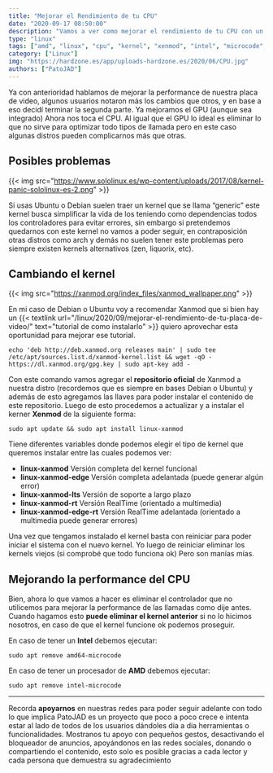 ```yaml
---
title: "Mejorar el Rendimiento de tu CPU"
date: "2020-09-17 08:50:00"
description: "Vamos a ver como mejorar el rendimiento de tu CPU con un ejemplo de Intel de AMD"
type: "linux"
tags: ["amd", "linux", "cpu", "kernel", "xenmod", "intel", "microcode", "performance"]
category: ["Linux"]
img: "https://hardzone.es/app/uploads-hardzone.es/2020/06/CPU.jpg"
authors: ["PatoJAD"]
---
```




Ya con anterioridad hablamos de mejorar la performance de nuestra placa de video, algunos usuarios notaron más los cambios que otros, y en base a eso decidí terminar la segunda parte. Ya mejoramos el GPU (aunque sea integrado) Ahora nos toca el CPU. Al igual que el GPU lo ideal es eliminar lo que no sirve para optimizar todo tipos de llamada pero en este caso algunas distros pueden complicarnos más que otras.




## Posibles problemas


{{< img src="https://www.sololinux.es/wp-content/uploads/2017/08/kernel-panic-sololinux-es-2.png" >}}

Si usas Ubuntu o Debian suelen traer un kernel que se llama “generic” este kernel busca simplificar la vida de los teniendo como dependencias todos los controladores para evitar errores, sin embargo si pretendemos quedarnos con este kernel no vamos a poder seguir, en contraposición otras distros como arch y demás no suelen tener este problemas pero siempre existen kernels alternativos (zen, liquorix, etc).




## Cambiando el kernel


{{< img src="https://xanmod.org/index_files/xanmod_wallpaper.png" >}}


En mi caso de Debian o Ubuntu voy a recomendar Xanmod que si bien hay un {{< textlink url="/linux/2020/09/mejorar-el-rendimiento-de-tu-placa-de-video/" text="tutorial de como instalarlo" >}} quiero aprovechar esta oportunidad para mejorar ese tutorial.



    echo 'deb http://deb.xanmod.org releases main' | sudo tee /etc/apt/sources.list.d/xanmod-kernel.list && wget -qO - https://dl.xanmod.org/gpg.key | sudo apt-key add -



Con este comando vamos agregar el **repositorio oficial** de Xanmod a nuestra distro (recordemos que es siempre en bases Debian o Ubuntu) y además de esto agregamos las llaves para poder instalar el contenido de este repositorio. Luego de esto procedemos a actualizar y a instalar el kerner **Xenmod** de la siguiente forma:



    sudo apt update && sudo apt install linux-xanmod



Tiene diferentes variables donde podemos elegir el tipo de kernel que queremos instalar entre las cuales podemos ver:



* **linux-xanmod** Versión completa del kernel funcional
* **linux-xanmod-edge** Versión completa adelantada (puede generar algún error)
* **linux-xanmod-lts** Versión de soporte a largo plazo
* **linux-xanmod-rt** Versión RealTime (orientado a multimedia)
* **linux-xanmod-edge-rt** Versión RealTime adelantada (orientado a multimedia puede generar errores)



Una vez que tengamos instalado el kernel basta con reiniciar para poder iniciar el sistema con el nuevo kernel. Yo luego de reiniciar eliminar los kernels viejos (si comprobé que todo funciona ok) Pero son manías mías.




## Mejorando la performance del CPU



Bien, ahora lo que vamos a hacer es eliminar el controlador que no utilicemos para mejorar la performance de las llamadas como dije antes. Cuando hagamos esto **puede eliminar el kernel anterior** si no lo hicimos nosotros, en caso de que el kernel funcione ok podemos proseguir.

En caso de tener un **Intel** debemos ejecutar:



    sudo apt remove amd64-microcode



En caso de tener un procesador de **AMD** debemos ejecutar:



    sudo apt remove intel-microcode




---



Recorda **apoyarnos** en nuestras redes para poder seguir adelante con todo lo que implica PatoJAD es un proyecto que poco a poco crece e intenta estar al lado de todos de los usuarios dándoles dia a dia herramientas o funcionalidades. Mostranos tu apoyo con pequeños gestos, desactivando el bloqueador de anuncios, apoyándonos en las redes sociales, donando o compartiendo el contenido, esto solo es posible gracias a cada lector y cada persona que demuestra su agradecimiento
